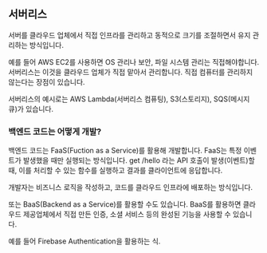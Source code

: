 ## 서버리스
서버를 클라우드 업체에서 직접 인프라를 관리하고 동적으로 크기를 조절하면서 유지 관리하는 방식입니다.

예를 들어 AWS EC2를 사용하면 OS 관리나 보안, 파일 시스템 관리는 직접해야합니다. 서버리스는 이것을 클라우드 업체가 직접 맡아서 관리합니다. 직접 컴퓨터를 관리하지 않는다는 장점이 있습니다.

서버리스의 예시로는 AWS Lambda(서버리스 컴퓨팅), S3(스토리지), SQS(메시지 큐)가 있습니다.

### 백엔드 코드는 어떻게 개발?
백엔드 코드는 FaaS(Fuction as a Service)를 활용해 개발합니다. 
FaaS는 특정 이벤트가 발생했을 때만 실행되는 방식입니다. get /hello 라는 API 호출이 발생(이벤트)할 때, 이를 처리할 수 있는 함수를 실행하고 결과를 클라이언트에 응답합니다.

개발자는 비즈니스 로직을 작성하고, 코드를 클라우드 인프라에 배포하는 방식입니다.

또는 BaaS(Backend as a Service)를 활용할 수도 있습니다.
BaaS를 활용하면 클라우드 제공업체에서 직접 만든 인증, 소셜 서비스 등의 완성된 기능을 사용할 수 있습니다.

예를 들어 Firebase Authentication을 활용하는 식.
